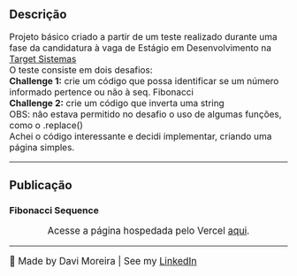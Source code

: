 <h2>Descrição</h2>
<p style='font-size:16px'>
  Projeto básico criado a partir de um teste realizado durante uma fase da candidatura à vaga de   Estágio em Desenvolvimento na <a href='https://targetsistemas.com.br/' about='blank'>Target      Sistemas</a>
  <br/>
  O teste consiste em dois desafios:
  <br/>
  <strong>Challenge 1:</strong> crie um código que possa identificar se um número informado        pertence ou não à seq. Fibonacci
  <br/>
  <strong>Challenge 2:</strong> crie um código que inverta uma string
  <br/>
  OBS: não estava permitido no desafio o uso de algumas funções, como o .replace()
  <br/>
  Achei o código interessante e decidi implementar, criando uma página simples.
</p>
<hr />
<h2>Publicação</h2>
<h3>Fibonacci Sequence</h3>
<p align='center' style='font-size:17px'>Acesse a página hospedada pelo Vercel <a href='https://test-estagio.vercel.app/'>aqui</a>.</p>
<hr/>
<footer>
  <p style='font-size:17px'>🍊 Made by Davi Moreira | See my 
    <a href="https://www.linkedin.com/in/davi-moreira-dos-santos-804280203/">LinkedIn</a>
  </p>
</footer>
